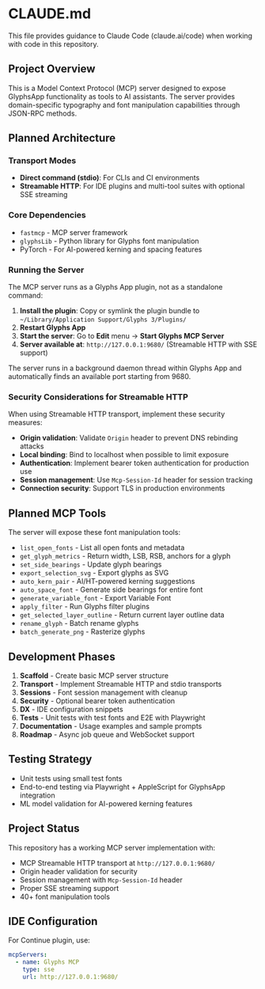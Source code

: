 # CLAUDE.md

This file provides guidance to Claude Code (claude.ai/code) when working with code in this repository.

## Project Overview

This is a Model Context Protocol (MCP) server designed to expose GlyphsApp functionality as tools to AI assistants. The server provides domain-specific typography and font manipulation capabilities through JSON-RPC methods.

## Planned Architecture

### Transport Modes
- **Direct command (stdio)**: For CLIs and CI environments
- **Streamable HTTP**: For IDE plugins and multi-tool suites with optional SSE streaming

### Core Dependencies
- `fastmcp` - MCP server framework
- `glyphsLib` - Python library for Glyphs font manipulation
- PyTorch - For AI-powered kerning and spacing features

### Running the Server

The MCP server runs as a Glyphs App plugin, not as a standalone command:

1. **Install the plugin**: Copy or symlink the plugin bundle to `~/Library/Application Support/Glyphs 3/Plugins/`
2. **Restart Glyphs App**
3. **Start the server**: Go to **Edit** menu → **Start Glyphs MCP Server**
4. **Server available at**: `http://127.0.0.1:9680/` (Streamable HTTP with SSE support)

The server runs in a background daemon thread within Glyphs App and automatically finds an available port starting from 9680.

### Security Considerations for Streamable HTTP

When using Streamable HTTP transport, implement these security measures:

- **Origin validation**: Validate `Origin` header to prevent DNS rebinding attacks
- **Local binding**: Bind to localhost when possible to limit exposure
- **Authentication**: Implement bearer token authentication for production use
- **Session management**: Use `Mcp-Session-Id` header for session tracking
- **Connection security**: Support TLS in production environments

## Planned MCP Tools

The server will expose these font manipulation tools:

- `list_open_fonts` - List all open fonts and metadata
- `get_glyph_metrics` - Return width, LSB, RSB, anchors for a glyph
- `set_side_bearings` - Update glyph bearings
- `export_selection_svg` - Export glyphs as SVG
- `auto_kern_pair` - AI/HT-powered kerning suggestions
- `auto_space_font` - Generate side bearings for entire font
- `generate_variable_font` - Export Variable Font
- `apply_filter` - Run Glyphs filter plugins
- `get_selected_layer_outline` - Return current layer outline data
- `rename_glyph` - Batch rename glyphs
- `batch_generate_png` - Rasterize glyphs

## Development Phases

1. **Scaffold** - Create basic MCP server structure
2. **Transport** - Implement Streamable HTTP and stdio transports
3. **Sessions** - Font session management with cleanup
4. **Security** - Optional bearer token authentication
5. **DX** - IDE configuration snippets
6. **Tests** - Unit tests with test fonts and E2E with Playwright
7. **Documentation** - Usage examples and sample prompts
8. **Roadmap** - Async job queue and WebSocket support

## Testing Strategy

- Unit tests using small test fonts
- End-to-end testing via Playwright + AppleScript for GlyphsApp integration
- ML model validation for AI-powered kerning features

## Project Status

This repository has a working MCP server implementation with:
- MCP Streamable HTTP transport at `http://127.0.0.1:9680/`
- Origin header validation for security
- Session management with `Mcp-Session-Id` header
- Proper SSE streaming support
- 40+ font manipulation tools

## IDE Configuration

For Continue plugin, use:
```yaml
mcpServers:
  - name: Glyphs MCP
    type: sse
    url: http://127.0.0.1:9680/
```